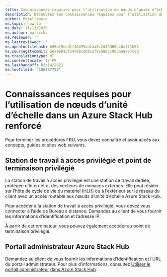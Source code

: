 ```yaml
---
title: Connaissances requises pour l’utilisation de nœuds d’unité d’échelle dans un Azure Stack Hub renforcé
description: Découvrez les connaissances requises pour l’utilisation de nœuds d’unité d’échelle dans un Azure Stack Hub renforcé
author: PatAltimore
ms.topic: how-to
ms.date: 11/13/2020
ms.author: patricka
ms.reviewer: ''
ms.lastreviewed: ''
ms.openlocfilehash: b96bf9ecd1f46495da2aa4c2d49d66cc0aff1b53
ms.sourcegitcommit: 5ea0e915f24c8bcddbcaf8268e3c963aa8877c9d
ms.translationtype: HT
ms.contentlocale: fr-FR
ms.lasthandoff: 02/14/2021
ms.locfileid: "100487797"
---
```

# <a name="required-knowledge-for-working-with-scale-unit-nodes-in-azure-stack-hub-ruggedized"></a>Connaissances requises pour l’utilisation de nœuds d’unité d’échelle dans un Azure Stack Hub renforcé

Pour terminer les procédures FRU, vous devez connaître et avoir accès aux concepts, guides et sites web suivants.

## <a name="privileged-access-workstation-and-the-privileged-endpoint"></a>Station de travail à accès privilégié et point de terminaison privilégié

La station de travail à accès privilégié est une station de travail dédiée, protégée d’Internet et des vecteurs de menaces externes. Elle peut résider sur l’hôte de cycle de vie du matériel (HLH) ou à l’extérieur sur le réseau du client avec un accès routable aux nœuds d’unité d’échelle Azure Stack Hub.

Pour accéder à la station de travail à accès privilégié, vous devez vous connecter à l’aide de Bureau à distance. Demandez au client de vous fournir les informations d’identification et l’adresse IP.

À partir de cet ordinateur, vous pouvez également accéder au point de terminaison privilégié.

## <a name="azure-stack-hub-administrator-portal"></a>Portail administrateur Azure Stack Hub

Demandez au client de vous fournir les informations d’identification et l’URL du portail administrateur.
Pour plus d’informations, consultez [Utiliser le portail administrateur](../../operator/azure-stack-manage-portals.md)
[dans Azure Stack Hub](../../operator/azure-stack-manage-portals.md).


